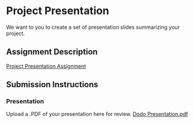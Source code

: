 # Project Presentation
We want to you to create a set of presentation slides summarizing your project.

## Assignment Description
[Project Presentation Assignment](https://education.launchcode.org/liftoff/modules/assignments/project-presentation)

## Submission Instructions

### Presentation
Upload a .PDF of your presentation here for review.
[Dodo Presentation.pdf](https://github.com/veerod0804/liftoff-assignments/files/10512553/Dodo.Presentation.pdf)
